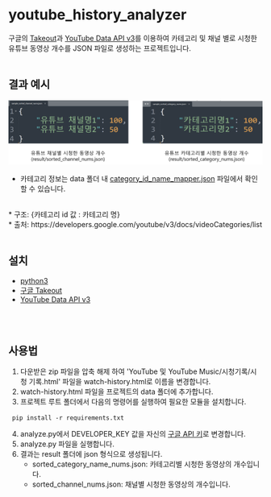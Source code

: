 # youtube_history_analyzer
구글의 [Takeout](https://takeout.google.com/settings/takeout)과 [YouTube Data API v3](https://developers.google.com/youtube/v3/docs)를 이용하여 카테고리 및 채널 별로 시청한 유튜브 동영상 개수를 JSON 파일로 생성하는 프로젝트입니다.
<br/>
<br/>

## 결과 예시
<img src="./img/sample_result.PNG" alt="실행 결과 예시">

* 카테고리 정보는 data 폴더 내 [category_id_name_mapper.json](data/category_id_name_mapper.json) 파일에서 확인할 수 있습니다. 
<br/>
* 구조: {카테고리 id 값 : 카테고리 명}
<br/>
* 출처: https://developers.google.com/youtube/v3/docs/videoCategories/list

<br/>
<br/>

## 설치
* [python3](https://www.python.org/downloads)
* [구글 Takeout](https://takeout.google.com/settings/takeout)
* [YouTube Data API v3](https://developers.google.com/youtube/v3/docs)

<br/>
<br/>

## 사용법
1. 다운받은 zip 파일을 압축 해제 하여 'YouTube 및 YouTube Music/시청기록/시청 기록.html' 파일을 watch-history.html로 이름을 변경합니다.
2. watch-history.html 파일을 프로젝트의 data 폴더에 추가합니다.
3. 프로젝트 루트 폴더에서 다음의 명령어를 실행하여 필요한 모듈을 설치합니다.
```
 pip install -r requirements.txt
```
4. analyze.py에서 DEVELOPER_KEY 값을 자신의 [구글 API 키](https://support.google.com/googleapi/answer/6158862?hl=en)로 변경합니다.
5. analyze.py 파일을 실행합니다.
6. 결과는 result 폴더에 json 형식으로 생성됩니다.
   * sorted_category_name_nums.json: 카테고리별 시청한 동영상의 개수입니다.
   * sorted_channel_nums.json: 채널별 시청한 동영상의 개수입니다.